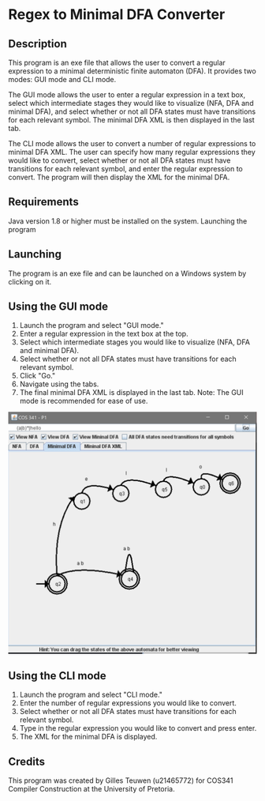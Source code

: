 # Regex to Minimal DFA Converter
## Description
This program is an exe file that allows the user to convert a regular expression to a minimal deterministic finite automaton (DFA). It provides two modes: GUI mode and CLI mode.

The GUI mode allows the user to enter a regular expression in a text box, select which intermediate stages they would like to visualize (NFA, DFA and minimal DFA), and select whether or not all DFA states must have transitions for each relevant symbol. The minimal DFA XML is then displayed in the last tab.

The CLI mode allows the user to convert a number of regular expressions to minimal DFA XML. The user can specify how many regular expressions they would like to convert, select whether or not all DFA states must have transitions for each relevant symbol, and enter the regular expression to convert. The program will then display the XML for the minimal DFA.

## Requirements
Java version 1.8 or higher must be installed on the system.
Launching the program

## Launching
The program is an exe file and can be launched on a Windows system by clicking on it.

## Using the GUI mode
1. Launch the program and select "GUI mode."
2. Enter a regular expression in the text box at the top.
3. Select which intermediate stages you would like to visualize (NFA, DFA and minimal DFA).
4. Select whether or not all DFA states must have transitions for each relevant symbol.
5. Click "Go."
6. Navigate using the tabs.
7. The final minimal DFA XML is displayed in the last tab.
Note: The GUI mode is recommended for ease of use.

![Screenshot of GUI](https://github.com/GT-GillesTeuwen/COS341-P1/blob/master/COS341-P1_GUI.PNG)

## Using the CLI mode
1. Launch the program and select "CLI mode."
2. Enter the number of regular expressions you would like to convert.
3. Select whether or not all DFA states must have transitions for each relevant symbol.
4. Type in the regular expression you would like to convert and press enter.
5. The XML for the minimal DFA is displayed.
## Credits
This program was created by Gilles Teuwen (u21465772) for COS341 Compiler Construction at the University of Pretoria.
